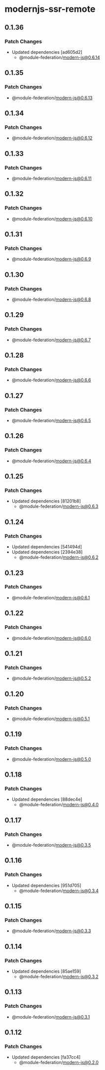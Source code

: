 # modernjs-ssr-remote

## 0.1.36

### Patch Changes

- Updated dependencies [ad605d2]
  - @module-federation/modern-js@0.6.14

## 0.1.35

### Patch Changes

- @module-federation/modern-js@0.6.13

## 0.1.34

### Patch Changes

- @module-federation/modern-js@0.6.12

## 0.1.33

### Patch Changes

- @module-federation/modern-js@0.6.11

## 0.1.32

### Patch Changes

- @module-federation/modern-js@0.6.10

## 0.1.31

### Patch Changes

- @module-federation/modern-js@0.6.9

## 0.1.30

### Patch Changes

- @module-federation/modern-js@0.6.8

## 0.1.29

### Patch Changes

- @module-federation/modern-js@0.6.7

## 0.1.28

### Patch Changes

- @module-federation/modern-js@0.6.6

## 0.1.27

### Patch Changes

- @module-federation/modern-js@0.6.5

## 0.1.26

### Patch Changes

- @module-federation/modern-js@0.6.4

## 0.1.25

### Patch Changes

- Updated dependencies [81201b8]
  - @module-federation/modern-js@0.6.3

## 0.1.24

### Patch Changes

- Updated dependencies [541494d]
- Updated dependencies [2394e38]
  - @module-federation/modern-js@0.6.2

## 0.1.23

### Patch Changes

- @module-federation/modern-js@0.6.1

## 0.1.22

### Patch Changes

- @module-federation/modern-js@0.6.0

## 0.1.21

### Patch Changes

- @module-federation/modern-js@0.5.2

## 0.1.20

### Patch Changes

- @module-federation/modern-js@0.5.1

## 0.1.19

### Patch Changes

- @module-federation/modern-js@0.5.0

## 0.1.18

### Patch Changes

- Updated dependencies [88dec4e]
  - @module-federation/modern-js@0.4.0

## 0.1.17

### Patch Changes

- @module-federation/modern-js@0.3.5

## 0.1.16

### Patch Changes

- Updated dependencies [951d705]
  - @module-federation/modern-js@0.3.4

## 0.1.15

### Patch Changes

- @module-federation/modern-js@0.3.3

## 0.1.14

### Patch Changes

- Updated dependencies [85ae159]
  - @module-federation/modern-js@0.3.2

## 0.1.13

### Patch Changes

- @module-federation/modern-js@0.3.1

## 0.1.12

### Patch Changes

- Updated dependencies [fa37cc4]
  - @module-federation/modern-js@0.2.0
